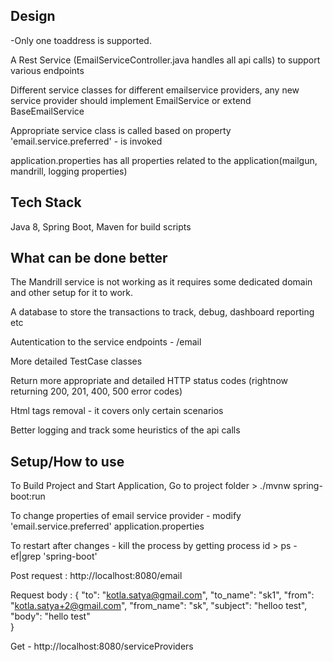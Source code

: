 Design
------
-Only one toaddress is supported.

A Rest Service (EmailServiceController.java handles all api calls) to support various endpoints

Different service classes for different emailservice providers, any new service provider should implement EmailService or extend BaseEmailService

Appropriate service class is called based on property 'email.service.preferred' - is invoked 

application.properties has all properties related to the application(mailgun, mandrill, logging properties)

Tech Stack
----------
Java 8,
Spring Boot,
Maven for build scripts

What can be done better
------------------------
The Mandrill service is not working as it requires some dedicated domain and other setup for it to work.

A database to store the transactions to track, debug, dashboard reporting etc

Autentication to the service endpoints - /email

More detailed TestCase classes

Return more appropriate and detailed HTTP status codes (rightnow returning 200, 201, 400, 500 error codes)

Html tags removal - it covers only certain scenarios

Better logging and track some heuristics of the api calls


Setup/How to use 
------------------
To Build Project and Start Application, Go to project folder > ./mvnw spring-boot:run

To change properties of email service provider - modify 'email.service.preferred' application.properties

To restart after changes -  kill the process by getting process id > ps -ef|grep 'spring-boot'

Post request : http://localhost:8080/email

Request body :
{
	"to": "kotla.satya@gmail.com",
	"to_name": "sk1",
	"from": "kotla.satya+2@gmail.com",
	"from_name": "sk",
	"subject": "helloo test",
	"body": "hello test"	
}

Get - http://localhost:8080/serviceProviders

